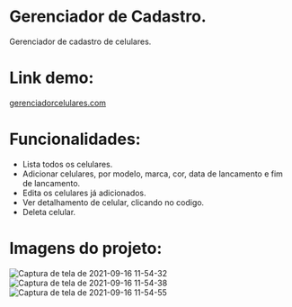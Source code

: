 # Gerenciador de Cadastro.
Gerenciador de cadastro de celulares.

# Link demo:

[gerenciadorcelulares.com]()

# Funcionalidades:

- Lista todos os celulares.
- Adicionar celulares, por modelo, marca, cor, data de lancamento e fim de lancamento.
- Edita os celulares já adicionados.
- Ver detalhamento de celular, clicando no codigo.
- Deleta celular.

# Imagens do projeto:

![Captura de tela de 2021-09-16 11-54-32](https://user-images.githubusercontent.com/81453546/133635740-7dc33dee-e21f-46b7-836d-553e0c2973c1.png)
![Captura de tela de 2021-09-16 11-54-38](https://user-images.githubusercontent.com/81453546/133635746-8171242c-d7c3-4a2c-ba79-1d5caf1ba315.png)
![Captura de tela de 2021-09-16 11-54-55](https://user-images.githubusercontent.com/81453546/133635749-276f97bb-ff52-446e-bf5a-b3e4d3adb2cd.png)

